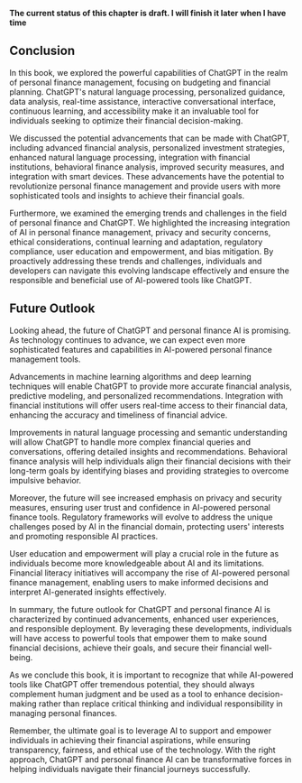 **The current status of this chapter is draft. I will finish it later when I have time**

Conclusion
----------

In this book, we explored the powerful capabilities of ChatGPT in the realm of personal finance management, focusing on budgeting and financial planning. ChatGPT's natural language processing, personalized guidance, data analysis, real-time assistance, interactive conversational interface, continuous learning, and accessibility make it an invaluable tool for individuals seeking to optimize their financial decision-making.

We discussed the potential advancements that can be made with ChatGPT, including advanced financial analysis, personalized investment strategies, enhanced natural language processing, integration with financial institutions, behavioral finance analysis, improved security measures, and integration with smart devices. These advancements have the potential to revolutionize personal finance management and provide users with more sophisticated tools and insights to achieve their financial goals.

Furthermore, we examined the emerging trends and challenges in the field of personal finance and ChatGPT. We highlighted the increasing integration of AI in personal finance management, privacy and security concerns, ethical considerations, continual learning and adaptation, regulatory compliance, user education and empowerment, and bias mitigation. By proactively addressing these trends and challenges, individuals and developers can navigate this evolving landscape effectively and ensure the responsible and beneficial use of AI-powered tools like ChatGPT.

Future Outlook
--------------

Looking ahead, the future of ChatGPT and personal finance AI is promising. As technology continues to advance, we can expect even more sophisticated features and capabilities in AI-powered personal finance management tools.

Advancements in machine learning algorithms and deep learning techniques will enable ChatGPT to provide more accurate financial analysis, predictive modeling, and personalized recommendations. Integration with financial institutions will offer users real-time access to their financial data, enhancing the accuracy and timeliness of financial advice.

Improvements in natural language processing and semantic understanding will allow ChatGPT to handle more complex financial queries and conversations, offering detailed insights and recommendations. Behavioral finance analysis will help individuals align their financial decisions with their long-term goals by identifying biases and providing strategies to overcome impulsive behavior.

Moreover, the future will see increased emphasis on privacy and security measures, ensuring user trust and confidence in AI-powered personal finance tools. Regulatory frameworks will evolve to address the unique challenges posed by AI in the financial domain, protecting users' interests and promoting responsible AI practices.

User education and empowerment will play a crucial role in the future as individuals become more knowledgeable about AI and its limitations. Financial literacy initiatives will accompany the rise of AI-powered personal finance management, enabling users to make informed decisions and interpret AI-generated insights effectively.

In summary, the future outlook for ChatGPT and personal finance AI is characterized by continued advancements, enhanced user experiences, and responsible deployment. By leveraging these developments, individuals will have access to powerful tools that empower them to make sound financial decisions, achieve their goals, and secure their financial well-being.

As we conclude this book, it is important to recognize that while AI-powered tools like ChatGPT offer tremendous potential, they should always complement human judgment and be used as a tool to enhance decision-making rather than replace critical thinking and individual responsibility in managing personal finances.

Remember, the ultimate goal is to leverage AI to support and empower individuals in achieving their financial aspirations, while ensuring transparency, fairness, and ethical use of the technology. With the right approach, ChatGPT and personal finance AI can be transformative forces in helping individuals navigate their financial journeys successfully.
